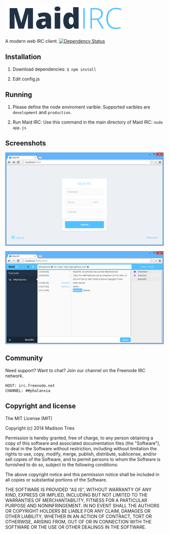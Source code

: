 [![Maid IRC](public/img/logo.png)](https://github.com/Phalanxia/Maid-IRC)

A modern web IRC client. [![Dependency Status](https://gemnasium.com/Phalanxia/Maid-IRC.png)](https://gemnasium.com/Phalanxia/Maid-IRC)

## Installation

1. Download dependencies:
	`$ npm install`

2. Edit config.js

## Running

1. Please define the node enviroment varible:
	Supported varibles are `development` and `production`.

2. Run Maid IRC:
	Use this command in the main directory of Maid IRC: `node app.js`

## Screenshots

![Login Screen](screenshots/login.png)

![Login Screen](screenshots/client.png)

## Community

Need support? Want to chat? Join our channel on the Freenode IRC network.

	HOST: irc.freenode.net
	CHANNEL: ##phalanxia

## Copyright and license

The MIT License (MIT)

Copyright (c) 2014 Madison Tries

Permission is hereby granted, free of charge, to any person obtaining a copy of
this software and associated documentation files (the "Software"), to deal in
the Software without restriction, including without limitation the rights to
use, copy, modify, merge, publish, distribute, sublicense, and/or sell copies of
the Software, and to permit persons to whom the Software is furnished to do so,
subject to the following conditions:

The above copyright notice and this permission notice shall be included in all
copies or substantial portions of the Software.

THE SOFTWARE IS PROVIDED "AS IS", WITHOUT WARRANTY OF ANY KIND, EXPRESS OR
IMPLIED, INCLUDING BUT NOT LIMITED TO THE WARRANTIES OF MERCHANTABILITY, FITNESS
FOR A PARTICULAR PURPOSE AND NONINFRINGEMENT. IN NO EVENT SHALL THE AUTHORS OR
COPYRIGHT HOLDERS BE LIABLE FOR ANY CLAIM, DAMAGES OR OTHER LIABILITY, WHETHER
IN AN ACTION OF CONTRACT, TORT OR OTHERWISE, ARISING FROM, OUT OF OR IN
CONNECTION WITH THE SOFTWARE OR THE USE OR OTHER DEALINGS IN THE SOFTWARE.
